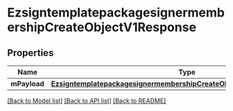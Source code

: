 # EzsigntemplatepackagesignermembershipCreateObjectV1Response

## Properties
Name | Type | Description | Notes
------------ | ------------- | ------------- | -------------
**mPayload** | [**EzsigntemplatepackagesignermembershipCreateObjectV1ResponseMPayload***](EzsigntemplatepackagesignermembershipCreateObjectV1ResponseMPayload.md) |  | 

[[Back to Model list]](../README.md#documentation-for-models) [[Back to API list]](../README.md#documentation-for-api-endpoints) [[Back to README]](../README.md)


